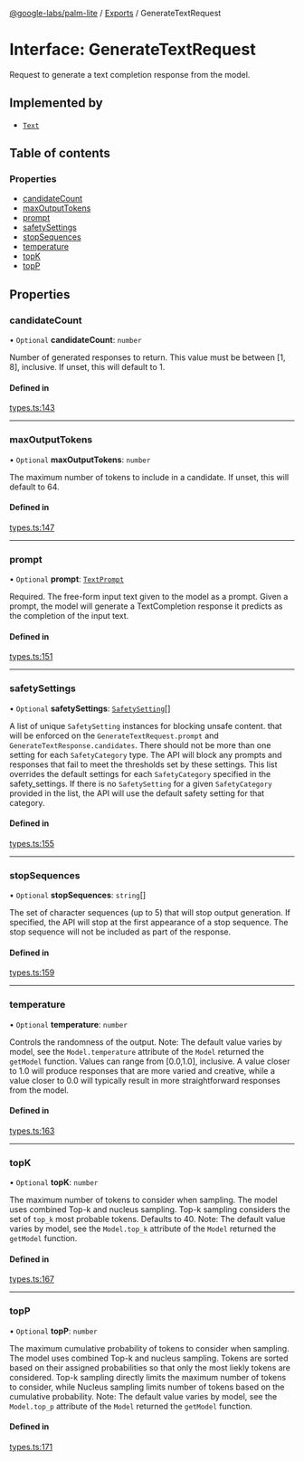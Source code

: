 [@google-labs/palm-lite](../README.md) / [Exports](../modules.md) / GenerateTextRequest

# Interface: GenerateTextRequest

Request to generate a text completion response from the model.

## Implemented by

- [`Text`](../classes/Text.md)

## Table of contents

### Properties

- [candidateCount](GenerateTextRequest.md#candidatecount)
- [maxOutputTokens](GenerateTextRequest.md#maxoutputtokens)
- [prompt](GenerateTextRequest.md#prompt)
- [safetySettings](GenerateTextRequest.md#safetysettings)
- [stopSequences](GenerateTextRequest.md#stopsequences)
- [temperature](GenerateTextRequest.md#temperature)
- [topK](GenerateTextRequest.md#topk)
- [topP](GenerateTextRequest.md#topp)

## Properties

### candidateCount

• `Optional` **candidateCount**: `number`

Number of generated responses to return. This value must be between [1, 8], inclusive. If unset, this will default to 1.

#### Defined in

[types.ts:143](https://github.com/google/labs-prototypes/blob/5114223/seeds/palm-lite/src/types.ts#L143)

___

### maxOutputTokens

• `Optional` **maxOutputTokens**: `number`

The maximum number of tokens to include in a candidate. If unset, this will default to 64.

#### Defined in

[types.ts:147](https://github.com/google/labs-prototypes/blob/5114223/seeds/palm-lite/src/types.ts#L147)

___

### prompt

• `Optional` **prompt**: [`TextPrompt`](TextPrompt.md)

Required. The free-form input text given to the model as a prompt. Given a prompt, the model will generate a TextCompletion response it predicts as the completion of the input text.

#### Defined in

[types.ts:151](https://github.com/google/labs-prototypes/blob/5114223/seeds/palm-lite/src/types.ts#L151)

___

### safetySettings

• `Optional` **safetySettings**: [`SafetySetting`](SafetySetting.md)[]

A list of unique `SafetySetting` instances for blocking unsafe content. that will be enforced on the `GenerateTextRequest.prompt` and `GenerateTextResponse.candidates`. There should not be more than one setting for each `SafetyCategory` type. The API will block any prompts and responses that fail to meet the thresholds set by these settings. This list overrides the default settings for each `SafetyCategory` specified in the safety_settings. If there is no `SafetySetting` for a given `SafetyCategory` provided in the list, the API will use the default safety setting for that category.

#### Defined in

[types.ts:155](https://github.com/google/labs-prototypes/blob/5114223/seeds/palm-lite/src/types.ts#L155)

___

### stopSequences

• `Optional` **stopSequences**: `string`[]

The set of character sequences (up to 5) that will stop output generation. If specified, the API will stop at the first appearance of a stop sequence. The stop sequence will not be included as part of the response.

#### Defined in

[types.ts:159](https://github.com/google/labs-prototypes/blob/5114223/seeds/palm-lite/src/types.ts#L159)

___

### temperature

• `Optional` **temperature**: `number`

Controls the randomness of the output. Note: The default value varies by model, see the `Model.temperature` attribute of the `Model` returned the `getModel` function. Values can range from [0.0,1.0], inclusive. A value closer to 1.0 will produce responses that are more varied and creative, while a value closer to 0.0 will typically result in more straightforward responses from the model.

#### Defined in

[types.ts:163](https://github.com/google/labs-prototypes/blob/5114223/seeds/palm-lite/src/types.ts#L163)

___

### topK

• `Optional` **topK**: `number`

The maximum number of tokens to consider when sampling. The model uses combined Top-k and nucleus sampling. Top-k sampling considers the set of `top_k` most probable tokens. Defaults to 40. Note: The default value varies by model, see the `Model.top_k` attribute of the `Model` returned the `getModel` function.

#### Defined in

[types.ts:167](https://github.com/google/labs-prototypes/blob/5114223/seeds/palm-lite/src/types.ts#L167)

___

### topP

• `Optional` **topP**: `number`

The maximum cumulative probability of tokens to consider when sampling. The model uses combined Top-k and nucleus sampling. Tokens are sorted based on their assigned probabilities so that only the most liekly tokens are considered. Top-k sampling directly limits the maximum number of tokens to consider, while Nucleus sampling limits number of tokens based on the cumulative probability. Note: The default value varies by model, see the `Model.top_p` attribute of the `Model` returned the `getModel` function.

#### Defined in

[types.ts:171](https://github.com/google/labs-prototypes/blob/5114223/seeds/palm-lite/src/types.ts#L171)
